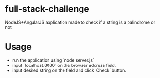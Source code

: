# full-stack-challenge
NodeJS+AngularJS application made to check if a string is a palindrome or not

# Usage

- run the application using ´node server.js´
- input ´localhost:8080´ on the browser address field.
- input desired string on the field and click ´Check´ button.
